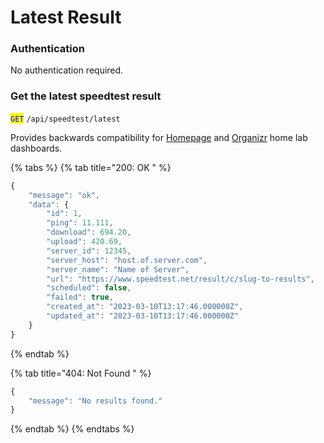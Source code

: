 # Latest Result

### Authentication

No authentication required.

### Get the latest speedtest result

<mark style="color:blue;">`GET`</mark> `/api/speedtest/latest`

Provides backwards compatibility for [Homepage](https://github.com/benphelps/homepage) and [Organizr](https://github.com/causefx/Organizr) home lab dashboards.

{% tabs %}
{% tab title="200: OK " %}
```javascript
{
    "message": "ok",
    "data": {
        "id": 1,
        "ping": 11.111,
        "download": 694.20,
        "upload": 420.69,
        "server_id": 12345,
        "server_host": "host.of.server.com",
        "server_name": "Name of Server",
        "url": "https://www.speedtest.net/result/c/slug-to-results",
        "scheduled": false,
        "failed": true,
        "created_at": "2023-03-10T13:17:46.000000Z",
        "updated_at": "2023-03-10T13:17:46.000000Z"
    }
}
```
{% endtab %}

{% tab title="404: Not Found " %}
```javascript
{
    "message": "No results found."
}
```
{% endtab %}
{% endtabs %}
